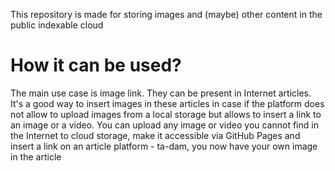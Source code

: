 This repository is made for storing images and (maybe) other content in the public indexable cloud

# How it can be used?
The main use case is image link. They can be present in Internet articles. It's a good way to insert images in these articles in case if the platform does not allow to upload images from a local storage but allows to insert a link to an image or a video. You can upload any image or video you cannot find in the Internet to cloud storage, make it accessible via GitHub Pages and insert a link on an article platform - ta-dam, you now have your own image in the article
